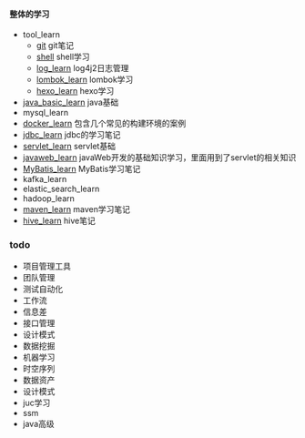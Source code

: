 #### 整体的学习
- tool_learn
  - [git](tool_learn%2Fgit) git笔记
  - [shell](tool_learn%2Fshell) shell学习
  - [log_learn](tool_learn%2Flog_learn) log4j2日志管理
  - [lombok_learn](tool_learn%2Flombok_learn) lombok学习
  - [hexo_learn](tool_learn%2Fhexo_learn) hexo学习
- [java_basic_learn](java_basic_learn) java基础
- mysql_learn 
- [docker_learn](docker_learn) 包含几个常见的构建环境的案例
- [jdbc_learn](jdbc_learn) jdbc的学习笔记
- [servlet_learn](servlet_learn) servlet基础
- [javaweb_learn](javaweb_learn) javaWeb开发的基础知识学习，里面用到了servlet的相关知识
- [MyBatis_learn](MyBatis_learn) MyBatis学习笔记
- kafka_learn
- elastic_search_learn
- hadoop_learn
- [maven_learn](maven_learn) maven学习笔记
- [hive_learn](hive_learn) hive笔记


### todo
- 项目管理工具
- 团队管理
- 测试自动化
- 工作流
- 信息差
- 接口管理
- 设计模式
- 数据挖掘
- 机器学习
- 时空序列
- 数据资产
- 设计模式
- juc学习
- ssm
- java高级
